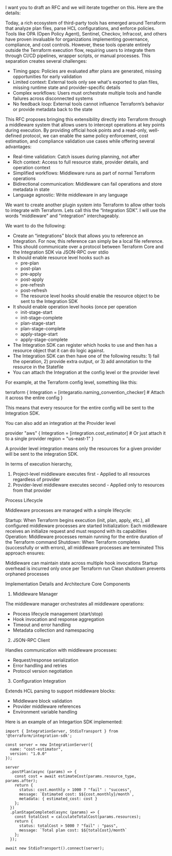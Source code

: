 I want you to draft an RFC and we will iterate together on this. Here are the details:

Today, a rich ecosystem of third-party tools has emerged around Terraform that analyze plan files, parse HCL configurations, and enforce policies. Tools like OPA (Open Policy Agent), Sentinel, Checkov, Infracost, and others have proven invaluable for organizations implementing governance, compliance, and cost controls. However, these tools operate entirely outside the Terraform execution flow, requiring users to integrate them through CI/CD pipelines, wrapper scripts, or manual processes. This separation creates several challenges:
* Timing gaps: Policies are evaluated after plans are generated, missing opportunities for early validation
* Limited context: External tools only see what's exported to plan files, missing runtime state and provider-specific details
* Complex workflows: Users must orchestrate multiple tools and handle failures across disconnected systems
* No feedback loop: External tools cannot influence Terraform’s behavior or provide metadata back to the state


This RFC proposes bringing this extensibility directly into Terraform through a middleware system that allows users to intercept operations at key points during execution. By providing official hook points and a read-only, well-defined protocol, we can enable the same policy enforcement, cost estimation, and compliance validation use cases while offering several advantages:
* Real-time validation: Catch issues during planning, not after
* Rich context: Access to full resource state, provider details, and operation context
* Simplified workflows: Middleware runs as part of normal Terraform operations
* Bidirectional communication: Middleware can fail operations and store metadata in state
* Language agnostic: Write middleware in any language


We want to create another plugin system into Terraform to allow other tools to integrate with Terraform. Lets call this the “Integration SDK”. I will use the words "middleware" and "integration" interchageably. 

We want to do the following: 
- Create an “integrations” block that allows you to reference an Integration. For now, this reference can simply be a local file reference. 
- This should communicate over a protocol between Terraform Core and the Integration SDK via JSON-RPC over stdio
- It should enable resource level hooks such as
    - pre-plan
    - post-plan
    - pre-apply
    - post-apply
    - pre-refresh
    - post-refresh
    - The resource level hooks should enable the resource object to be sent to the Integration SDK 
- It should enable operation level hooks (once per operation
    - init-stage-start
    - init-stage-complete
    - plan-stage-start
    - plan-stage-complete
    - apply-stage-start
    - apply-stage-complete
- The Integration SDK can register which hooks to use and then has a resource object that it can do logic against. 
- The Integration SDK can then have one of the following results: 1) fail the operation, 2) provide extra output, or 3) add annotation to the resource in the Statefile
- You can attach the Integration at the config level or the provider level

For example, at the Terraform config level, something like this:

terraform { 
  Integration = [integaratio.naming_convention_checker] # Attach it across the entire config
}

This means that every resource for the entire config will be sent to the Integration SDK.

You can also add an integration at the Provider level

provider "aws" {
  Integration = [integration.cost_estimator] # Or just attach it to a single provider
  region = "us-east-1"
}

A provider level integration means only the resources for a given provider will be sent to the integration SDK.

In terms of execution hierarchy,
1. Project-level middleware executes first - Applied to all resources regardless of provider
2. Provider-level middleware executes second - Applied only to resources from that provider




Process Lifecycle

Middleware processes are managed with a simple lifecycle:

Startup: When Terraform begins execution (init, plan, apply, etc.), all configured middleware processes are started
Initialization: Each middleware receives an initialize request and must respond with its capabilities
Operation: Middleware processes remain running for the entire duration of the Terraform command
Shutdown: When Terraform completes (successfully or with errors), all middleware processes are terminated
This approach ensures:

Middleware can maintain state across multiple hook invocations
Startup overhead is incurred only once per Terraform run
Clean shutdown prevents orphaned processes

Implementation Details and Architecture
Core Components

1. Middleware Manager

The middleware manager orchestrates all middleware operations:

- Process lifecycle management (start/stop)
- Hook invocation and response aggregation
- Timeout and error handling
- Metadata collection and namespacing

2. JSON-RPC Client

Handles communication with middleware processes:

- Request/response serialization
- Error handling and retries
- Protocol version negotiation

3. Configuration Integration

Extends HCL parsing to support middleware blocks:
- Middleware block validation
- Provider middleware references
- Environment variable handling



Here is an example of an Integartion SDK implemented:

```
import { IntegrationServer, StdioTransport } from '@terraform/integration-sdk';

const server = new IntegrationServer({
  name: "cost-estimator",
  version: "1.0.0"
});

server
  .postPlan(async (params) => {
    const cost = await estimateCost(params.resource_type, params.after);
    return {
      status: cost.monthly > 1000 ? "fail" : "success",
      message: `Estimated cost: $${cost.monthly}/month`,
      metadata: { estimated_cost: cost }
    };
  })
  .planStageCompleted(async (params) => {
    const totalCost = calculateTotalCost(params.resources);
    return {
      status: totalCost > 5000 ? "fail" : "pass",
      message: `Total plan cost: $${totalCost}/month`
    };
  });

await new StdioTransport().connect(server);
```
